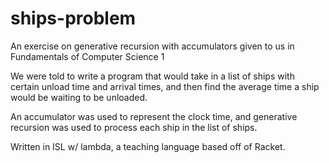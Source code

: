 # ships-problem
An exercise on generative recursion with accumulators given to us in Fundamentals of Computer Science 1

We were told to write a program that would take in a list of ships with certain unload time and arrival times, and then find the average time a ship would be waiting to be unloaded.

An accumulator was used to represent the clock time, and generative recursion was used to process each ship in the list of ships. 

Written in ISL w/ lambda, a teaching language based off of Racket.
